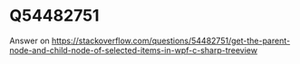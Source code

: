 # Q54482751
Answer on https://stackoverflow.com/questions/54482751/get-the-parent-node-and-child-node-of-selected-items-in-wpf-c-sharp-treeview

